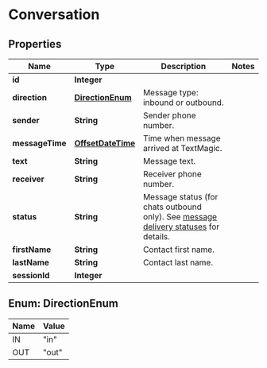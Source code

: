 
# Conversation

## Properties
Name | Type | Description | Notes
------------ | ------------- | ------------- | -------------
**id** | **Integer** |  | 
**direction** | [**DirectionEnum**](#DirectionEnum) | Message type: inbound or outbound.  | 
**sender** | **String** | Sender phone number. | 
**messageTime** | [**OffsetDateTime**](OffsetDateTime.md) | Time when message arrived at TextMagic. | 
**text** | **String** | Message text. | 
**receiver** | **String** | Receiver phone number. | 
**status** | **String** | Message status (for chats outbound only). See [message delivery statuses](/docs/api/sms-sessions/#message-delivery-statuses) for details. | 
**firstName** | **String** | Contact first name. | 
**lastName** | **String** | Contact last name. | 
**sessionId** | **Integer** |  | 


<a name="DirectionEnum"></a>
## Enum: DirectionEnum
Name | Value
---- | -----
IN | &quot;in&quot;
OUT | &quot;out&quot;




